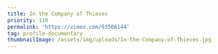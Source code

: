 ```yaml
---
title: In the Company of Thieves
priority: 110
permalink: 'https://vimeo.com/93506144'
tag: profile-documentary
thumbnailImage: /assets/img/uploads/In-the-Company-of-Thieves.jpg
---
```


